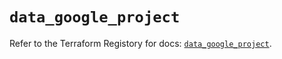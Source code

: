 # `data_google_project`

Refer to the Terraform Registory for docs: [`data_google_project`](https://registry.terraform.io/providers/hashicorp/google/4.78.0/docs/data-sources/project).
